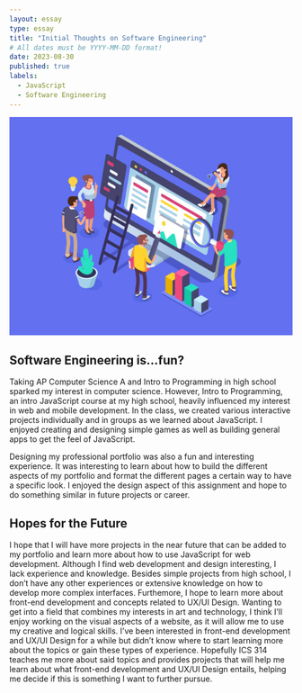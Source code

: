 ```yaml
---
layout: essay
type: essay
title: "Initial Thoughts on Software Engineering"
# All dates must be YYYY-MM-DD format!
date: 2023-08-30
published: true
labels:
  - JavaScript
  - Software Engineering
---
```


<img width="550px" class="rounded float-start pe-4" src="../img/essays/design_image.jpg">

## Software Engineering is...fun? 

Taking AP Computer Science A and Intro to Programming in high school sparked my interest in computer science. However, Intro to Programming, an intro JavaScript course at my high school, heavily influenced my interest in web and mobile development. In the class, we created various interactive projects individually and in groups as we learned about JavaScript. I enjoyed creating and designing simple games as well as building general apps to get the feel of JavaScript. 

Designing my professional portfolio was also a fun and interesting experience. It was interesting to learn about how to build the different aspects of my portfolio and format the different pages a certain way to have a specific look. I enjoyed the design aspect of this assignment and hope to do something similar in future projects or career. 


## Hopes for the Future

I hope that I will have more projects in the near future that can be added to my portfolio and learn more about how to use JavaScript for web development. Although I find web development and design interesting, I lack experience and knowledge. Besides simple projects from high school, I don’t have any other experiences or extensive knowledge on how to develop more complex interfaces. Furthemore, I hope to learn more about front-end development and concepts related to UX/UI Design. Wanting to get into a field that combines my interests in art and technology, I think I’ll enjoy working on the visual aspects of a website, as it will allow me to use my creative and logical skills. I’ve been interested in front-end development and UX/UI Design for a while but didn’t know where to start learning more about the topics or gain these types of experience. Hopefully ICS 314 teaches me more about said topics and provides projects that will help me learn about what front-end development and UX/UI Design entails, helping me decide if this is something I want to further pursue. 
